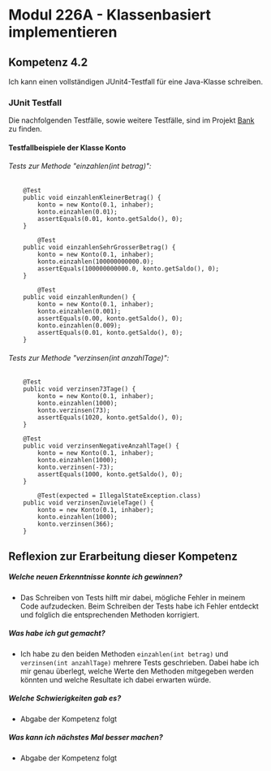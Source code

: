 # Modul 226A - Klassenbasiert implementieren
## Kompetenz 4.2
Ich kann einen vollständigen JUnit4-Testfall für eine Java-Klasse schreiben.

### JUnit Testfall

Die nachfolgenden Testfälle, sowie weitere Testfälle, sind im Projekt [Bank](../Projekte/bank) zu finden.

#### Testfallbeispiele der Klasse Konto
###### Tests zur Methode "einzahlen(int betrag)":

```
	@Test
	public void einzahlenKleinerBetrag() {
		konto = new Konto(0.1, inhaber);
		konto.einzahlen(0.01);
		assertEquals(0.01, konto.getSaldo(), 0);
	}

    	@Test
	public void einzahlenSehrGrosserBetrag() {
		konto = new Konto(0.1, inhaber);
		konto.einzahlen(100000000000.0);
		assertEquals(100000000000.0, konto.getSaldo(), 0);
	}

    	@Test
	public void einzahlenRunden() {
		konto = new Konto(0.1, inhaber);
		konto.einzahlen(0.001);
		assertEquals(0.00, konto.getSaldo(), 0);
		konto.einzahlen(0.009);
		assertEquals(0.01, konto.getSaldo(), 0);
	}
```
###### Tests zur Methode "verzinsen(int anzahlTage)":
```
	@Test
	public void verzinsen73Tage() {
		konto = new Konto(0.1, inhaber);
		konto.einzahlen(1000);
		konto.verzinsen(73);
		assertEquals(1020, konto.getSaldo(), 0);
	}

	@Test
	public void verzinsenNegativeAnzahlTage() {
		konto = new Konto(0.1, inhaber);
		konto.einzahlen(1000);
		konto.verzinsen(-73);
		assertEquals(1000, konto.getSaldo(), 0);
	}

    	@Test(expected = IllegalStateException.class)
	public void verzinsenZuvieleTage() {
		konto = new Konto(0.1, inhaber);
		konto.einzahlen(1000);
		konto.verzinsen(366);
	}
```

## Reflexion zur Erarbeitung dieser Kompetenz

##### Welche neuen Erkenntnisse konnte ich gewinnen?
- Das Schreiben von Tests hilft mir dabei, mögliche Fehler in meinem Code aufzudecken. Beim Schreiben der Tests habe ich Fehler entdeckt und folglich die entsprechenden Methoden korrigiert.

##### Was habe ich gut gemacht?
- Ich habe zu den beiden Methoden `einzahlen(int betrag)` und `verzinsen(int anzahlTage)` mehrere Tests geschrieben. Dabei habe ich mir genau überlegt, welche Werte den Methoden mitgegeben werden könnten und welche Resultate ich dabei erwarten würde.

##### Welche Schwierigkeiten gab es?
- Abgabe der Kompetenz folgt

##### Was kann ich nächstes Mal besser machen?
- Abgabe der Kompetenz folgt
